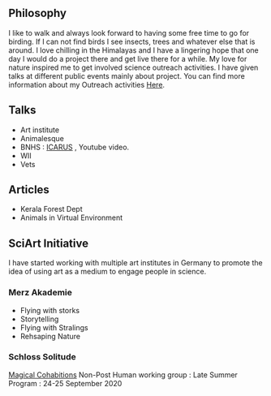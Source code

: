 ## Philosophy

I like to walk and always look forward to having some free time to go for birding. If I can not find birds I see insects, trees and whatever else that is around. 
I love chilling in the Himalayas and I have a lingering hope that one day I would do a project there and get live there for a while. 
My love for nature inspired me to get involved science outreach activities. I have given talks at different public events mainly about  project. You can find more information about my Outreach activities [Here](/about/page).

## Talks 
- Art institute 
- Animalesque 
- BNHS : [ICARUS](https://www.icarus.mpg.de/en) , Youtube video. 
- WII
- Vets

## Articles 
- Kerala Forest Dept 
- Animals in Virtual Environment 

## SciArt Initiative  
I have started working with multiple art institutes in Germany to promote the idea of using art as a medium to engage people in science.  

### Merz Akademie
- Flying with storks 
- Storytelling  
- Flying with Stralings 
- Rehsaping Nature 

### Schloss Solitude 
[Magical Cohabitions](https://www.akademie-solitude.de/en/event/magical-cohabitations-live-online-event/)
Non-Post Human working group : 
Late Summer Program : 24-25 September 2020

